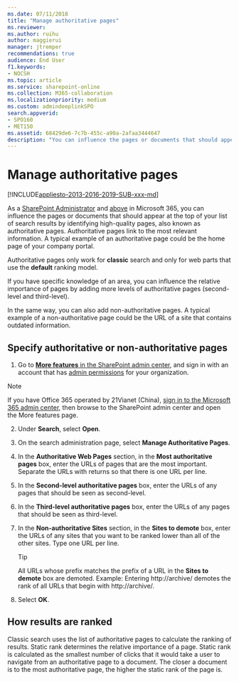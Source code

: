 ```yaml
---
ms.date: 07/11/2018
title: "Manage authoritative pages"
ms.reviewer: 
ms.author: ruihu
author: maggierui
manager: jtremper
recommendations: true
audience: End User
f1.keywords:
- NOCSH
ms.topic: article
ms.service: sharepoint-online
ms.collection: M365-collaboration
ms.localizationpriority: medium
ms.custom: admindeeplinkSPO
search.appverid:
- SPO160
- MET150
ms.assetid: 68429de6-7c7b-455c-a90a-2afaa3444647
description: "You can influence the pages or documents that should appear at the top of your list of search results by identifying high-quality pages, also known as authoritative pages."
---
```


# Manage authoritative pages

[!INCLUDE[appliesto-2013-2016-2019-SUB-xxx-md](../SharePointServer/includes/appliesto-2013-2016-2019-SUB-xxx-md.md)]

As a [SharePoint Administrator](/sharepoint/sharepoint-admin-role) and [above](/microsoft-365/admin/add-users/about-admin-roles) in Microsoft 365, you can influence the pages or documents that should appear at the top of your list of search results by identifying high-quality pages, also known as authoritative pages. Authoritative pages link to the most relevant information. A typical example of an authoritative page could be the home page of your company portal.


Authoritative pages only work for **classic** search and only for web parts that use the **default** ranking model.
  
If you have specific knowledge of an area, you can influence the relative importance of pages by adding more levels of authoritative pages (second-level and third-level). 
  
In the same way, you can also add non-authoritative pages. A typical example of a non-authoritative page could be the URL of a site that contains outdated information.

## Specify authoritative or non-authoritative pages
<a name="__top"> </a>

1. Go to <a href="https://go.microsoft.com/fwlink/?linkid=2185077" target="_blank">**More features** in the SharePoint admin center</a>, and sign in with an account that has [admin permissions](./sharepoint-admin-role.md) for your organization.

> [!NOTE]
> If you have Office 365 operated by 21Vianet (China), [sign in to the Microsoft 365 admin center](https://go.microsoft.com/fwlink/p/?linkid=850627), then browse to the SharePoint admin center and open the More features page.

2. Under **Search**, select **Open**.

3. On the search administration page, select **Manage Authoritative Pages**.
    
4. In the **Authoritative Web Pages** section, in the **Most authoritative pages** box, enter the URLs of pages that are the most important. Separate the URLs with returns so that there is one URL per line. 
    
5. In the **Second-level authoritative pages** box, enter the URLs of any pages that should be seen as second-level. 
    
6. In the **Third-level authoritative pages** box, enter the URLs of any pages that should be seen as third-level. 
    
7. In the **Non-authoritative Sites** section, in the **Sites to demote** box, enter the URLs of any sites that you want to be ranked lower than all of the other sites. Type one URL per line. 
  
    > [!TIP]
    >  All URLs whose prefix matches the prefix of a URL in the **Sites to demote** box are demoted. Example: Entering http://archive/ demotes the rank of all URLs that begin with http://archive/. 
  
8. Select **OK**.
    
## How results are ranked
<a name="__top"> </a>

Classic search uses the list of authoritative pages to calculate the ranking of results. Static rank determines the relative importance of a page. Static rank is calculated as the smallest number of clicks that it would take a user to navigate from an authoritative page to a document. The closer a document is to the most authoritative page, the higher the static rank of the page is.

